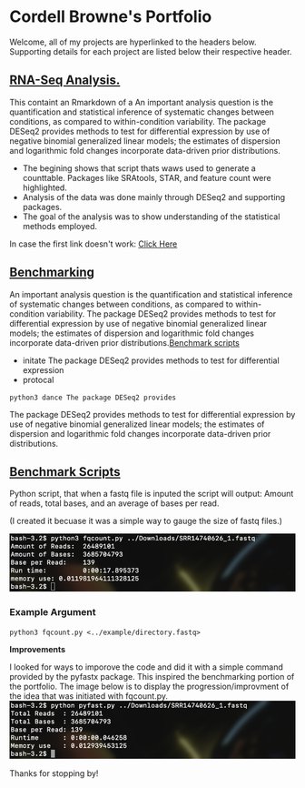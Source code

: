# Cordell Browne's Portfolio

Welcome, all of my projects are hyperlinked to the headers below. Supporting details for each project are listed below their respective header.

## [RNA-Seq Analysis.](https://c0rd3ll.github.io/RNAseq/)
This containt an Rmarkdown of a An important analysis question is the quantification and statistical inference of systematic changes between conditions, as compared to within-condition variability. The package DESeq2 provides methods to test for differential expression by use of negative binomial generalized linear models; the estimates of dispersion and logarithmic fold changes incorporate data-driven prior distributions.

* The begining shows that script thats waws used to generate a counttable. Packages like SRAtools, STAR, and feature count were highlighted.
* Analysis of the data was done mainly through DESeq2 and supporting packages. 
* The goal of the analysis was to show understanding of the statistical methods employed.


In case the first link doesn't work:  [Click Here](https://github.com/C0RD3LL/Portfolio/blob/main/RNA-seq.md)


## [Benchmarking](https://www.google.com/url?sa=i&url=https%3A%2F%2Fwww.livescience.com%2F54258-donkeys.html&psig=AOvVaw0teG2GWPcdSjzDhlSpdLUQ&ust=1641435693727000&source=images&cd=vfe&ved=0CAsQjRxqFwoTCIin_s3GmfUCFQAAAAAdAAAAABAD)
An important analysis question is the quantification and statistical inference of systematic changes between conditions, as compared to within-condition variability. The package DESeq2 provides methods to test for differential expression by use of negative binomial generalized linear models; the estimates of dispersion and logarithmic fold changes incorporate data-driven prior distributions.[Benchmark scripts](https://github.com/C0RD3LL/Portfolio/tree/main/Benchmark%20scripts)
* initate The package DESeq2 provides methods to test for differential expression 
* protocal

```
python3 dance The package DESeq2 provides 
```

The package DESeq2 provides methods to test for differential expression by use of negative binomial generalized linear models; the estimates of dispersion and logarithmic fold changes incorporate data-driven prior distributions.

## [Benchmark Scripts](https://github.com/C0RD3LL/Portfolio/tree/main/Benchmark%20scripts)
Python script, that when a fastq file is inputed the script will output: Amount of reads, total bases, and an average of bases per read.

(I created it becuase it was a simple way to gauge the size of fastq files.)


![alt text](https://github.com/C0RD3LL/Portfolio/blob/main/extra/Screen%20Shot%202022-01-07%20at%205.19.41%20PM.png)
### Example Argument
```
python3 fqcount.py <../example/directory.fastq>
```
**Improvements**

I looked for ways to imporove the code and did it with a simple command provided by the pyfastx package. This inspired the benchmarking portion of the portfolio. The image below is to display the progression/improvment of the idea that was initiated with fqcount.py. 
![alt text](https://github.com/C0RD3LL/Portfolio/blob/main/extra/Screen%20Shot%202022-01-07%20at%205.19.54%20PM.png)


Thanks for stopping by!
